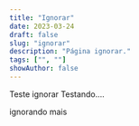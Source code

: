 ```yaml
---
title: "Ignorar"
date: 2023-03-24
draft: false
slug: "ignorar"
description: "Página ignorar."
tags: ["", ""]
showAuthor: false
---
```


Teste ignorar
Testando....

ignorando mais